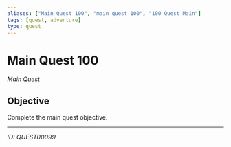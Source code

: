 ```yaml
---
aliases: ["Main Quest 100", "main quest 100", "100 Quest Main"]
tags: [quest, adventure]
type: quest
---
```


# Main Quest 100

*Main Quest*

## Objective
Complete the main quest objective.

---
*ID: QUEST00099*
